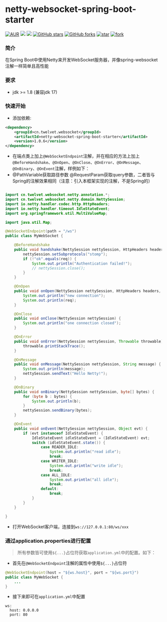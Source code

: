 # netty-websocket-spring-boot-starter

[![AUR](https://img.shields.io/github/license/twelvet-projects/twelvet)](https://github.com/twelvet-projects/netty-websocket-spring-boot-starter/blob/master/LICENSE)
[![](https://img.shields.io/badge/Author-TwelveT-orange.svg)](https://twelvet.cn)
[![](https://img.shields.io/badge/version-1.0.0-success)](https://github.com/twelvet-projects/netty-websocket-spring-boot-starter)
[![GitHub stars](https://img.shields.io/github/stars/twelvet-projects/netty-websocket-spring-boot-starter.svg?style=social&label=Stars)](https://github.com/twelvet-projects/netty-websocket-spring-boot-starter/stargazers)
[![GitHub forks](https://img.shields.io/github/forks/twelvet-projects/netty-websocket-spring-boot-starter.svg?style=social&label=Fork)](https://github.com/twelvet-projects/netty-websocket-spring-boot-starter/network/members)
[![star](https://gitee.com/twelvet/netty-websocket-spring-boot-starter/badge/star.svg?theme=white)](https://gitee.com/twelvet/netty-websocket-spring-boot-starter/stargazers)
[![fork](https://gitee.com/twelvet/netty-websocket-spring-boot-starter/badge/fork.svg?theme=white)](https://gitee.com/twelvet/netty-websocket-spring-boot-starter/members)

### 简介
在Spring Boot中使用Netty来开发WebSocket服务器，并像spring-websocket注解一样简单且高性能

### 要求
- jdk >= 1.8 (兼容jdk 17)

### 快速开始

- 添加依赖:

```xml
<dependency>
    <groupId>cn.twelvet.websocket</groupId>
    <artifactId>netty-websocket-spring-boot-starter</artifactId>
    <version>1.0.6</version>
</dependency>
```

- 在端点类上加上`@WebSocketEndpoint`注解，并在相应的方法上加上`@BeforeHandshake`、`@OnOpen`、`@OnClose`、`@OnError`、`@OnMessage`、`@OnBinary`、`@OnEvent`注解，样例如下：
- @PathVariable获取路径参数 @RequestParam获取query参数，二者皆与Spring的注解效果相同（注意：引入本框架实现的注解，不是Spring的）

```java

import cn.twelvet.websocket.netty.annotation.*;
import cn.twelvet.websocket.netty.domain.NettySession;
import io.netty.handler.codec.http.HttpHeaders;
import io.netty.handler.timeout.IdleStateEvent;
import org.springframework.util.MultiValueMap;

import java.util.Map;

@WebSocketEndpoint(path = "/ws")
public class MyWebSocket {

    @BeforeHandshake
    public void handshake(NettySession nettySession, HttpHeaders headers, @RequestParam String req, @RequestParam MultiValueMap reqMap, @PathVariable String arg, @PathVariable Map pathMap) {
        nettySession.setSubprotocols("stomp");
        if (!"ok".equals(req)) {
            System.out.println("Authentication failed!");
            // nettySession.close();
        }
    }

    @OnOpen
    public void onOpen(NettySession nettySession, HttpHeaders headers, @RequestParam String req, @RequestParam MultiValueMap reqMap, @PathVariable String arg, @PathVariable Map pathMap) {
        System.out.println("new connection");
        System.out.println(req);
    }

    @OnClose
    public void onClose(NettySession nettySession) {
        System.out.println("one connection closed");
    }

    @OnError
    public void onError(NettySession nettySession, Throwable throwable) {
        throwable.printStackTrace();
    }

    @OnMessage
    public void onMessage(NettySession nettySession, String message) {
        System.out.println(message);
        nettySession.sendText("Hello Netty!");
    }

    @OnBinary
    public void onBinary(NettySession nettySession, byte[] bytes) {
        for (byte b : bytes) {
            System.out.println(b);
        }
        nettySession.sendBinary(bytes);
    }

    @OnEvent
    public void onEvent(NettySession nettySession, Object evt) {
        if (evt instanceof IdleStateEvent) {
            IdleStateEvent idleStateEvent = (IdleStateEvent) evt;
            switch (idleStateEvent.state()) {
                case READER_IDLE:
                    System.out.println("read idle");
                    break;
                case WRITER_IDLE:
                    System.out.println("write idle");
                    break;
                case ALL_IDLE:
                    System.out.println("all idle");
                    break;
                default:
                    break;
            }
        }
    }

}
```

- 打开WebSocket客户端，连接到`ws://127.0.0.1:80/ws/xxx`

### 通过application.properties进行配置
> 所有参数皆可使用`${...}`占位符获取`application.yml`中的配置。如下：

- 首先在`@WebSocketEndpoint`注解的属性中使用`${...}`占位符
```java
@WebSocketEndpoint(host = "${ws.host}", port = "${ws.port}")
public class MyWebSocket {
    ...
}
```
- 接下来即可在`application.yml`中配置
```
ws:
  host: 0.0.0.0
  port: 80
```
